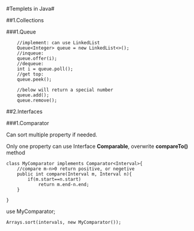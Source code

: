 #Templets in Java#

##1.Collections

###1.Queue
 
		//implement: can use LinkedList
		Queue<Integer> queue = new LinkedList<>();
		//inqueue:
		queue.offer(i);
		//dequeue:
		int i = queue.poll();
		//get top:
		queue.peek();
		
		//below will return a special number
		queue.add();
		queue.remove();
##2.Interfaces

###1.Comparator

Can sort multiple property if needed.

Only one property can use Interface **Comparable**, overwrite **compareTo()** method

	class MyComparator implements Comparator<Interval>{
		//compare m-n>0 return positive, or negetive 
		public int compare(Interval m, Interval n){
			if(m.start==n.start) 
				return m.end-n.end;
		}
		
	}
	
use MyComparator;
	
	Arrays.sort(intervals, new MyComparator());

